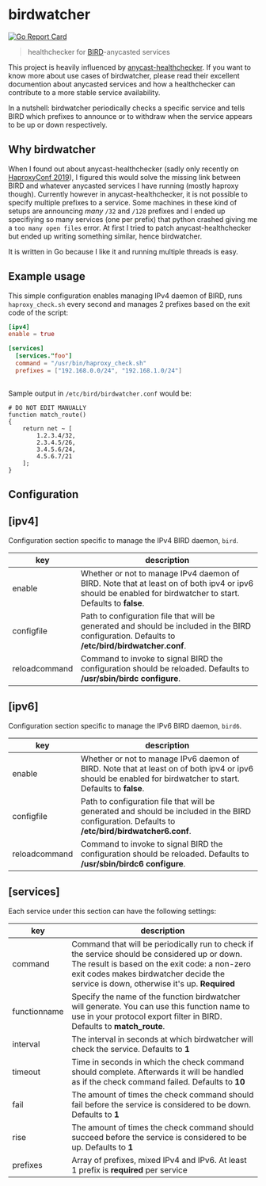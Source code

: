 # birdwatcher
[![Go Report Card](https://goreportcard.com/badge/github.com/skoef/birdwatcher)](https://goreportcard.com/report/github.com/skoef/birdwatcher)
> healthchecker for [BIRD](https://bird.network.cz/)-anycasted services

This project is heavily influenced by [anycast-healthchecker](https://github.com/unixsurfer/anycast_healthchecker). If you want to know more about use cases of birdwatcher, please read their excellent documention about anycasted services and how a healthchecker can contribute to a more stable service availability.

In a nutshell: birdwatcher periodically checks a specific service and tells BIRD which prefixes to announce or to withdraw when the service appears to be up or down respectively.

## Why birdwatcher
When I found out about anycast-healthchecker (sadly only recently on [HaproxyConf 2019](https://www.haproxyconf.com/)), I figured this would solve the missing link between BIRD and whatever anycasted services I have running (mostly haproxy though). Currently however in anycast-healthchecker, it is not possible to specify multiple prefixes to a service. Some machines in these kind of setups are announcing *many* `/32` and `/128` prefixes and I ended up specifiying so many services (one per prefix) that python crashed giving me a `too many open files` error. At first I tried to patch anycast-healthchecker but ended up writing something similar, hence birdwatcher.

It is written in Go because I like it and running multiple threads is easy.

## Example usage

This simple configuration enables managing IPv4 daemon of BIRD, runs `haproxy_check.sh` every second and manages 2 prefixes based on the exit code of the script:

```toml
[ipv4]
enable = true

[services]
  [services."foo"]
  command = "/usr/bin/haproxy_check.sh"
  prefixes = ["192.168.0.0/24", "192.168.1.0/24"]
  
```

Sample output in `/etc/bird/birdwatcher.conf` would be:

```
# DO NOT EDIT MANUALLY
function match_route()
{
	return net ~ [
		1.2.3.4/32,
		2.3.4.5/26,
		3.4.5.6/24,
		4.5.6.7/21
	];
}
```


## Configuration

**[ipv4]**
----------
Configuration section specific to manage the IPv4 BIRD daemon, `bird`.

|key          |description|
|-------------|-----------|
|enable       |Whether or not to manage IPv4 daemon of BIRD. Note that at least on of both ipv4 or ipv6 should be enabled for birdwatcher to start. Defaults to **false**.|
|configfile   |Path to configuration file that will be generated and should be included in the BIRD configuration. Defaults to **/etc/bird/birdwatcher.conf**.|
|reloadcommand|Command to invoke to signal BIRD the configuration should be reloaded. Defaults to **/usr/sbin/birdc configure**.|


**[ipv6]**
----------
Configuration section specific to manage the IPv6 BIRD daemon, `bird6`.

|key          |description|
|-------------|-----------|
|enable       |Whether or not to manage IPv6 daemon of BIRD. Note that at least on of both ipv4 or ipv6 should be enabled for birdwatcher to start. Defaults to **false**.|
|configfile   |Path to configuration file that will be generated and should be included in the BIRD configuration. Defaults to **/etc/bird/birdwatcher6.conf**.|
|reloadcommand|Command to invoke to signal BIRD the configuration should be reloaded. Defaults to **/usr/sbin/birdc6 configure**.|


**[services]**
--------------
Each service under this section can have the following settings:

|key          |description|
|-------------|-----------|
|command      |Command that will be periodically run to check if the service should be considered up or down. The result is based on the exit code: a non-zero exit codes makes birdwatcher decide the service is down, otherwise it's up. **Required**|
|functionname |Specify the name of the function birdwatcher will generate. You can use this function name to use in your protocol export filter in BIRD. Defaults to **match_route**.|
|interval     |The interval in seconds at which birdwatcher will check the service. Defaults to **1**|
|timeout      |Time in seconds in which the check command should complete. Afterwards it will be handled as if the check command failed. Defaults to **10**|
|fail         |The amount of times the check command should fail before the service is considered to be down. Defaults to **1**|
|rise         |The amount of times the check command should succeed before the service is considered to be up. Defaults to **1**|
|prefixes     |Array of prefixes, mixed IPv4 and IPv6. At least 1 prefix is **required** per service|
